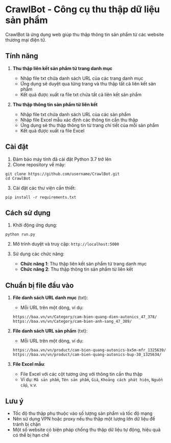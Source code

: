 # CrawlBot - Công cụ thu thập dữ liệu sản phẩm

CrawlBot là ứng dụng web giúp thu thập thông tin sản phẩm từ các website thương mại điện tử.

## Tính năng

1. **Thu thập liên kết sản phẩm từ trang danh mục**

   - Nhập file txt chứa danh sách URL của các trang danh mục
   - Ứng dụng sẽ duyệt qua từng trang và thu thập tất cả liên kết sản phẩm
   - Kết quả được xuất ra file txt chứa tất cả liên kết sản phẩm

2. **Thu thập thông tin sản phẩm từ liên kết**
   - Nhập file txt chứa danh sách URL của các sản phẩm
   - Nhập file Excel mẫu xác định các thông tin cần thu thập
   - Ứng dụng sẽ thu thập thông tin từ trang chi tiết của mỗi sản phẩm
   - Kết quả được xuất ra file Excel

## Cài đặt

1. Đảm bảo máy tính đã cài đặt Python 3.7 trở lên
2. Clone repository về máy:

```
git clone https://github.com/username/CrawlBot.git
cd CrawlBot
```

3. Cài đặt các thư viện cần thiết:

```
pip install -r requirements.txt
```

## Cách sử dụng

1. Khởi động ứng dụng:

```
python run.py
```

2. Mở trình duyệt và truy cập: `http://localhost:5000`

3. Sử dụng các chức năng:
   - **Chức năng 1**: Thu thập liên kết sản phẩm từ trang danh mục
   - **Chức năng 2**: Thu thập thông tin sản phẩm từ liên kết

## Chuẩn bị file đầu vào

1. **File danh sách URL danh mục** (txt):

   - Mỗi URL trên một dòng, ví dụ:

   ```
   https://baa.vn/vn/Category/cam-bien-quang-dien-autonics_47_378/
   https://baa.vn/vn/Category/cam-bien-anh-sang_47_389/
   ```

2. **File danh sách URL sản phẩm** (txt):

   - Mỗi URL trên một dòng, ví dụ:

   ```
   https://baa.vn/vn/product/cam-bien-quang-autonics-bx5m-mfr_1325639/
   https://baa.vn/vn/product/cam-bien-quang-autonics-bup-30_1325634/
   ```

3. **File Excel mẫu**:
   - File Excel với các cột tương ứng với thông tin cần thu thập
   - Ví dụ: `Mã sản phẩm`, `Tên sản phẩm`, `Giá`, `Khoảng cách phát hiện`, `Nguồn cấp`, v.v.

## Lưu ý

- Tốc độ thu thập phụ thuộc vào số lượng sản phẩm và tốc độ mạng
- Nên sử dụng VPN hoặc proxy nếu thu thập một lượng lớn dữ liệu để tránh bị chặn
- Một số website có biện pháp chống thu thập dữ liệu tự động, hiệu quả có thể bị hạn chế
